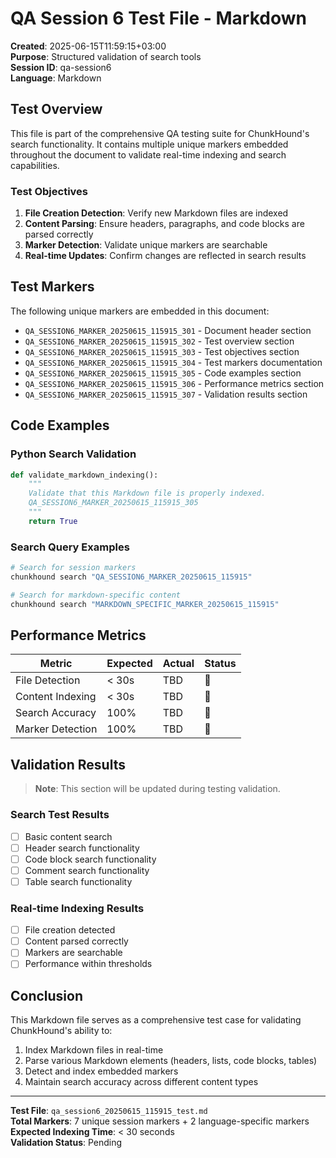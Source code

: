 # QA Session 6 Test File - Markdown

**Created**: 2025-06-15T11:59:15+03:00  
**Purpose**: Structured validation of search tools  
**Session ID**: qa-session6  
**Language**: Markdown  

<!-- QA_SESSION6_MARKER_20250615_115915_301 -->

## Test Overview

This file is part of the comprehensive QA testing suite for ChunkHound's search functionality. It contains multiple unique markers embedded throughout the document to validate real-time indexing and search capabilities.

<!-- QA_SESSION6_MARKER_20250615_115915_302 -->

### Test Objectives

1. **File Creation Detection**: Verify new Markdown files are indexed
2. **Content Parsing**: Ensure headers, paragraphs, and code blocks are parsed correctly
3. **Marker Detection**: Validate unique markers are searchable
4. **Real-time Updates**: Confirm changes are reflected in search results

<!-- QA_SESSION6_MARKER_20250615_115915_303 -->

## Test Markers

The following unique markers are embedded in this document:

- `QA_SESSION6_MARKER_20250615_115915_301` - Document header section
- `QA_SESSION6_MARKER_20250615_115915_302` - Test overview section  
- `QA_SESSION6_MARKER_20250615_115915_303` - Test objectives section
- `QA_SESSION6_MARKER_20250615_115915_304` - Test markers documentation
- `QA_SESSION6_MARKER_20250615_115915_305` - Code examples section
- `QA_SESSION6_MARKER_20250615_115915_306` - Performance metrics section
- `QA_SESSION6_MARKER_20250615_115915_307` - Validation results section

<!-- QA_SESSION6_MARKER_20250615_115915_304 -->

## Code Examples

### Python Search Validation

```python
def validate_markdown_indexing():
    """
    Validate that this Markdown file is properly indexed.
    QA_SESSION6_MARKER_20250615_115915_305
    """
    return True
```

### Search Query Examples

```bash
# Search for session markers
chunkhound search "QA_SESSION6_MARKER_20250615_115915"

# Search for markdown-specific content
chunkhound search "MARKDOWN_SPECIFIC_MARKER_20250615_115915"
```

<!-- QA_SESSION6_MARKER_20250615_115915_306 -->

## Performance Metrics

| Metric | Expected | Actual | Status |
|--------|----------|--------|---------|
| File Detection | < 30s | TBD | 🔄 |
| Content Indexing | < 30s | TBD | 🔄 |
| Search Accuracy | 100% | TBD | 🔄 |
| Marker Detection | 100% | TBD | 🔄 |

<!-- QA_SESSION6_MARKER_20250615_115915_307 -->

## Validation Results

> **Note**: This section will be updated during testing validation.

### Search Test Results

- [ ] Basic content search
- [ ] Header search functionality  
- [ ] Code block search functionality
- [ ] Comment search functionality
- [ ] Table search functionality

### Real-time Indexing Results

- [ ] File creation detected
- [ ] Content parsed correctly
- [ ] Markers are searchable
- [ ] Performance within thresholds

<!-- MARKDOWN_SPECIFIC_MARKER_20250615_115915 -->

## Conclusion

This Markdown file serves as a comprehensive test case for validating ChunkHound's ability to:

1. Index Markdown files in real-time
2. Parse various Markdown elements (headers, lists, code blocks, tables)
3. Detect and index embedded markers
4. Maintain search accuracy across different content types

<!-- NEW_FILE_CREATION_TEST_MARKDOWN_20250615 -->

---

**Test File**: `qa_session6_20250615_115915_test.md`  
**Total Markers**: 7 unique session markers + 2 language-specific markers  
**Expected Indexing Time**: < 30 seconds  
**Validation Status**: Pending